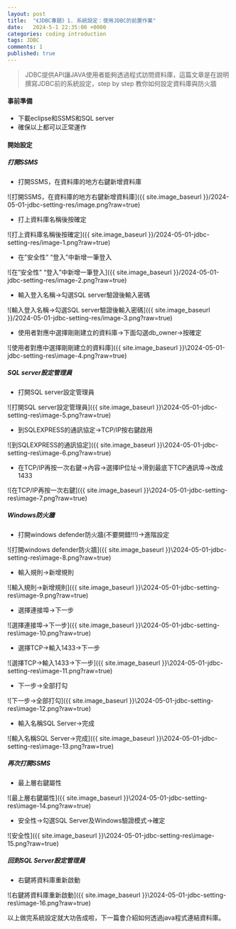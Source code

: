 ```yaml
---
layout: post
title:  "《JDBC專題》1. 系統設定：使用JDBC的前置作業"
date:   2024-5-1 22:35:00 +0000
categories: coding introduction
tags: JDBC
comments: 1
published: true
---
```

>JDBC提供API讓JAVA使用者能夠透過程式訪問資料庫，這篇文章是在說明撰寫JDBC前的系統設定，step by step 教你如何設定資料庫與防火牆

#### **事前準備**

* 下載eclipse和SSMS和SQL server
* 確保以上都可以正常運作

#### 開始設定

##### 打開SSMS

* 打開SSMS，在資料庫的地方右鍵新增資料庫

![打開SSMS，在資料庫的地方右鍵新增資料庫]({{ site.image_baseurl }}/2024-05-01-jdbc-setting-res/image.png?raw=true)

* 打上資料庫名稱後按確定

![打上資料庫名稱後按確定]({{ site.image_baseurl }}/2024-05-01-jdbc-setting-res/image-1.png?raw=true)

* 在”安全性” “登入”中新增一筆登入

![在”安全性” “登入”中新增一筆登入]({{ site.image_baseurl }}/2024-05-01-jdbc-setting-res/image-2.png?raw=true)

* 輸入登入名稱->勾選SQL server驗證後輸入密碼

![輸入登入名稱->勾選SQL server驗證後輸入密碼]({{ site.image_baseurl }}/2024-05-01-jdbc-setting-res/image-3.png?raw=true)

* 使用者對應中選擇剛剛建立的資料庫->下面勾選db_owner->按確定

![使用者對應中選擇剛剛建立的資料庫]({{ site.image_baseurl }}\2024-05-01-jdbc-setting-res\image-4.png?raw=true)

##### SQL server設定管理員

* 打開SQL server設定管理員

![打開SQL server設定管理員]({{ site.image_baseurl }}\2024-05-01-jdbc-setting-res\image-5.png?raw=true)

* 到SQLEXPRESS的通訊協定->TCP/IP按右鍵啟用

![到SQLEXPRESS的通訊協定]({{ site.image_baseurl }}\2024-05-01-jdbc-setting-res\image-6.png?raw=true)

* 在TCP/IP再按一次右鍵->內容->選擇IP位址->滑到最底下TCP通訊埠->改成1433

![在TCP/IP再按一次右鍵]({{ site.image_baseurl }}\2024-05-01-jdbc-setting-res\image-7.png?raw=true)

##### Windows防火牆

* 打開windows defender防火牆(不要開錯!!!)->進階設定

![打開windows defender防火牆]({{ site.image_baseurl }}\2024-05-01-jdbc-setting-res\image-8.png?raw=true)

* 輸入規則->新增規則

![輸入規則->新增規則]({{ site.image_baseurl }}\2024-05-01-jdbc-setting-res\image-9.png?raw=true)

* 選擇連接埠->下一步

![選擇連接埠->下一步]({{ site.image_baseurl }}\2024-05-01-jdbc-setting-res\image-10.png?raw=true)

* 選擇TCP->輸入1433->下一步

![選擇TCP->輸入1433->下一步]({{ site.image_baseurl }}\2024-05-01-jdbc-setting-res\image-11.png?raw=true)

* 下一步->全部打勾

![下一步->全部打勾]({{ site.image_baseurl }}\2024-05-01-jdbc-setting-res\image-12.png?raw=true)

* 輸入名稱SQL Server->完成

![輸入名稱SQL Server->完成]({{ site.image_baseurl }}\2024-05-01-jdbc-setting-res\image-13.png?raw=true)

##### 再次打開SSMS

* 最上層右鍵屬性

![最上層右鍵屬性]({{ site.image_baseurl }}\2024-05-01-jdbc-setting-res\image-14.png?raw=true)

* 安全性->勾選SQL Server及Windows驗證模式->確定

![安全性]({{ site.image_baseurl }}\2024-05-01-jdbc-setting-res\image-15.png?raw=true)

##### 回到SQL Server設定管理員

* 右鍵將資料庫重新啟動

![右鍵將資料庫重新啟動]({{ site.image_baseurl }}\2024-05-01-jdbc-setting-res\image-16.png?raw=true)

以上做完系統設定就大功告成啦，下一篇會介紹如何透過java程式連結資料庫。
